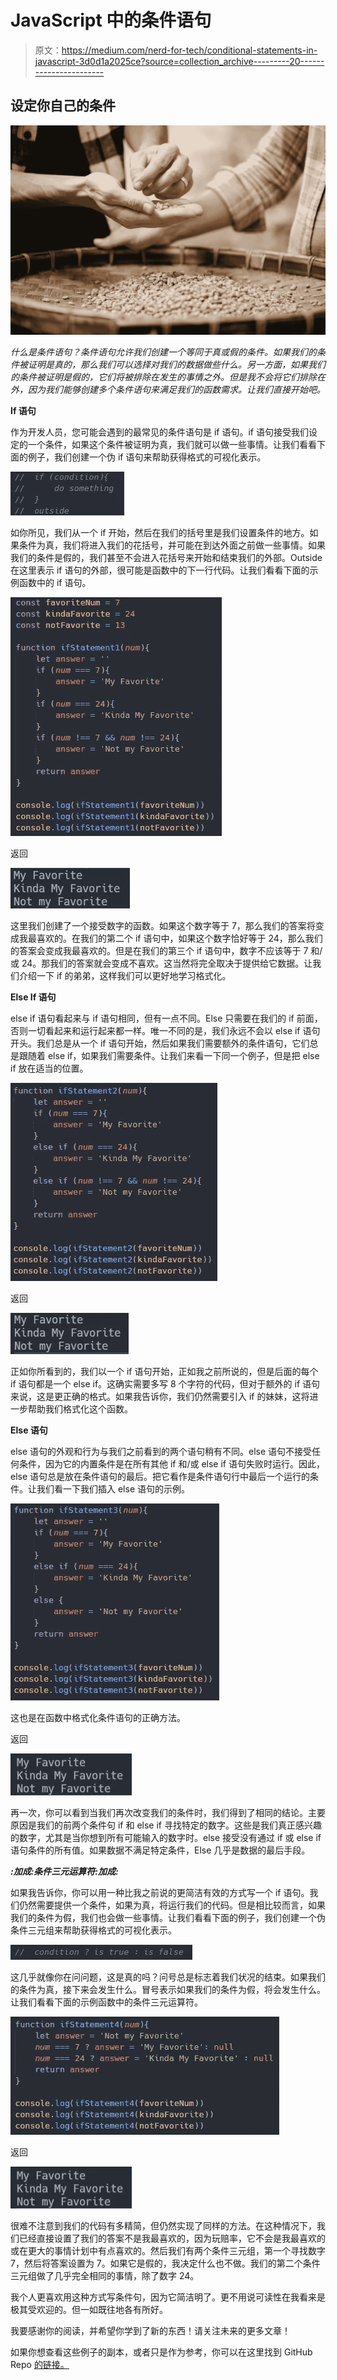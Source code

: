 # JavaScript 中的条件语句

> 原文：<https://medium.com/nerd-for-tech/conditional-statements-in-javascript-3d0d1a2025ce?source=collection_archive---------20----------------------->

## 设定你自己的条件

![](img/f5e3a658c81c05e1ab13529c9534edbf.png)

*什么是条件语句？条件语句允许我们创建一个等同于真或假的条件。如果我们的条件被证明是真的，那么我们可以选择对我们的数据做些什么。另一方面，如果我们的条件被证明是假的，它们将被排除在发生的事情之外。但是我不会将它们排除在外，因为我们能够创建多个条件语句来满足我们的函数需求。让我们直接开始吧。*

**If 语句**

作为开发人员，您可能会遇到的最常见的条件语句是 if 语句。if 语句接受我们设定的一个条件，如果这个条件被证明为真，我们就可以做一些事情。让我们看看下面的例子，我们创建一个伪 if 语句来帮助获得格式的可视化表示。

![](img/e9ef553afc3cbe3fc77d27715dac4220.png)

如你所见，我们从一个 if 开始，然后在我们的括号里是我们设置条件的地方。如果条件为真，我们将进入我们的花括号，并可能在到达外面之前做一些事情。如果我们的条件是假的，我们甚至不会进入花括号来开始和结束我们的外部。Outside 在这里表示 if 语句的外部，很可能是函数中的下一行代码。让我们看看下面的示例函数中的 if 语句。

![](img/27cee542e8765990439967b2f58db826.png)

返回

![](img/52e89d6a6f1c4f25bed053f6a9909dbb.png)

这里我们创建了一个接受数字的函数。如果这个数字等于 7，那么我们的答案将变成我最喜欢的。在我们的第二个 if 语句中，如果这个数字恰好等于 24，那么我们的答案会变成我最喜欢的。但是在我们的第三个 if 语句中，数字不应该等于 7 和/或 24。那我们的答案就会变成不喜欢。这当然将完全取决于提供给它数据。让我们介绍一下 if 的弟弟，这样我们可以更好地学习格式化。

**Else If 语句**

else if 语句看起来与 if 语句相同，但有一点不同。Else 只需要在我们的 if 前面，否则一切看起来和运行起来都一样。唯一不同的是，我们永远不会以 else if 语句开头。我们总是从一个 if 语句开始，然后如果我们需要额外的条件语句，它们总是跟随着 else if，如果我们需要条件。让我们来看一下同一个例子，但是把 else if 放在适当的位置。

![](img/054d108ab64a518daea1f4b7a44fb4fc.png)

返回

![](img/68d6b6ceacead5da2048d73862a40650.png)

正如你所看到的，我们以一个 if 语句开始，正如我之前所说的，但是后面的每个 if 语句都是一个 else if。这确实需要多写 8 个字符的代码，但对于额外的 if 语句来说，这是更正确的格式。如果我告诉你，我们仍然需要引入 if 的妹妹，这将进一步帮助我们格式化这个函数。

**Else 语句**

else 语句的外观和行为与我们之前看到的两个语句稍有不同。else 语句不接受任何条件，因为它的内置条件是在所有其他 if 和/或 else if 语句失败时运行。因此，else 语句总是放在条件语句的最后。把它看作是条件语句行中最后一个运行的条件。让我们看一下我们插入 else 语句的示例。

![](img/b8f6468ffbda9ffdc1b497ecd496e704.png)

这也是在函数中格式化条件语句的正确方法。

返回

![](img/beba735f8be8bf2359778afc7ee68482.png)

再一次，你可以看到当我们再次改变我们的条件时，我们得到了相同的结论。主要原因是我们的前两个条件句 if 和 else if 寻找特定的数字。这些是我们真正感兴趣的数字，尤其是当你想到所有可能输入的数字时。else 接受没有通过 if 或 else if 语句条件的所有值。如果数据不满足特定条件，Else 几乎是数据的最后手段。

***:加成:条件三元运算符:加成:***

如果我告诉你，你可以用一种比我之前说的更简洁有效的方式写一个 if 语句。我们仍然需要提供一个条件，如果为真，将运行我们的代码。但是相比较而言，如果我们的条件为假，我们也会做一些事情。让我们看看下面的例子，我们创建一个伪条件三元组来帮助获得格式的可视化表示。

![](img/6aae6e011d0a48d80cd788c6ba9c042e.png)

这几乎就像你在问问题，这是真的吗？问号总是标志着我们状况的结束。如果我们的条件为真，接下来会发生什么。冒号表示如果我们的条件为假，将会发生什么。让我们看看下面的示例函数中的条件三元运算符。

![](img/2e579a066de06c11ee1bb4a8e34d20b3.png)

返回

![](img/beba735f8be8bf2359778afc7ee68482.png)

很难不注意到我们的代码有多精简，但仍然实现了同样的方法。在这种情况下，我们已经直接设置了我们的答案不是我最喜欢的，因为玩赔率，它不会是我最喜欢的或在更大的事情计划中有点喜欢的。然后我们有两个条件三元组，第一个寻找数字 7，然后将答案设置为 7。如果它是假的，我决定什么也不做。我们的第二个条件三元组做了几乎完全相同的事情，除了数字 24。

我个人更喜欢用这种方式写条件句，因为它简洁明了。更不用说可读性在我看来是极其受欢迎的。但一如既往地各有所好。

我要感谢你的阅读，并希望你学到了新的东西！请关注未来的更多文章！

如果你想查看这些例子的副本，或者只是作为参考，你可以在这里找到 GitHub Repo [的链接。](https://github.com/TheRealKevBot/JSConditionals)